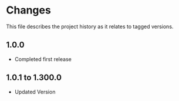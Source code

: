 # Changes
This file describes the project history as it relates to tagged versions.

## 1.0.0
- Completed first release

## 1.0.1 to 1.300.0
- Updated Version
